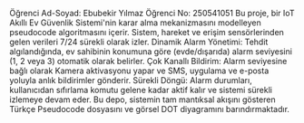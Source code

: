 Öğrenci Ad-Soyad: Ebubekir Yılmaz
Öğrenci No: 250541051
Bu proje, bir IoT Akıllı Ev Güvenlik Sistemi'nin karar alma mekanizmasını modelleyen pseudocode algoritmasını içerir. Sistem, hareket ve erişim sensörlerinden gelen verileri 7/24 sürekli olarak izler.
Dinamik Alarm Yönetimi: Tehdit algılandığında, ev sahibinin konumuna göre (evde/dışarıda) alarm seviyesini (1, 2 veya 3) otomatik olarak belirler.
Çok Kanallı Bildirim: Alarm seviyesine bağlı olarak Kamera aktivasyonu yapar ve SMS, uygulama ve e-posta yoluyla anlık bildirimler gönderir.
Sürekli Döngü: Alarm durumları, kullanıcıdan sıfırlama komutu gelene kadar aktif kalır ve sistemi sürekli izlemeye devam eder.
Bu depo, sistemin tam mantıksal akışını gösteren Türkçe Pseudocode dosyasını ve görsel DOT diyagramını barındırmaktadır.
